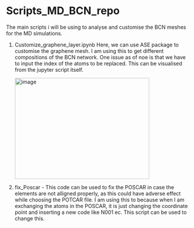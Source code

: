 # Scripts_MD_BCN_repo
The main scripts i will be using to analyse and customise the BCN meshes for the MD simulations.
1. Customize_graphene_layer.ipynb
   Here, we can use ASE package to customise the graphene mesh. I am using this to get different compositions of the BCN network.
   One issue as of noe is that we have to input the index of the atoms to be replaced. This can be visualised from the jupyter script itself.


   <img width="365" height="275" alt="image" src="https://github.com/user-attachments/assets/426183c4-930c-4b4c-a0c4-2a608241f94d" />

2. fix_Poscar -
   This code can be used to fix the POSCAR in case the elements are not alligned properly, as this could have adverse effect while choosing the POTCAR file. I am using this to because when I am exchanging the atoms in the POSCAR, it is just changing the coordinate point and inserting a new code like N001 ec. This script can be used to change this.
